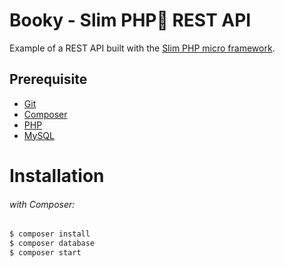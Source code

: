 # Booky - Slim PHP:elephant: REST API

Example of a REST API built with the [Slim PHP micro framework](http://www.slimframework.com/).

## Prerequisite

- [Git](https://git-scm.com/downloads)
- [Composer](https://getcomposer.org/download/)
- [PHP](https://www.php.net/downloads)
- [MySQL](https://www.mysql.com/downloads/)

# Installation

###### with Composer:

```bash
$ composer install
$ composer database
$ composer start
```

